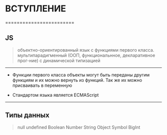 
# ВСТУПЛЕНИЕ
========================

JS
---
  >объектно-ориентированный язык с функциями первого класса.
  >мультипарадигменный (ООП, функциональнное, декларативное прог-ние)
  >с динамической типизацией

---

* Функции первого класса 
       объекты могут быть переданы другим функциям и их можно вернуть из функций. 
       Так же их можно присваивать в переменную 

* Стандартом языка является ECMAScript

---

Типы данных 
---
  >null
  >undefined
  >Boolean
  >Number
  >String
  >Object
  >Symbol
  >BigInt

